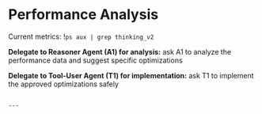 # Performance Analysis

Current metrics: !`ps aux | grep thinking_v2`

**Delegate to Reasoner Agent (A1) for analysis:**
ask A1 to analyze the performance data and suggest specific optimizations

**Delegate to Tool-User Agent (T1) for implementation:**
ask T1 to implement the approved optimizations safely
```

---

